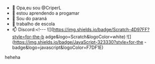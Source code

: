 - 👋 Opa,eu sou @CriperL
- 👀 estou aprendendo a progamar
- 🌱 Sou do paraná 
- 💞️ trabalho de escola    
- 📫 Discord:<!---
![](https://img.shields.io/badge/Scratch-4D97FF?style=for-the-b
adge&logo=Scratch&logoColor=white)
![](https://img.shields.io/badge/JavaScript-323330?style=for-the
-badge&logo=javascript&logoColor=F7DF1E)

heheha
